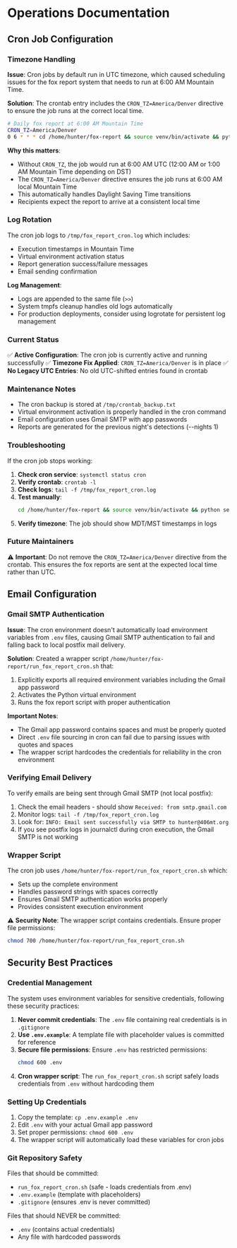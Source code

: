 # Operations Documentation

## Cron Job Configuration

### Timezone Handling

**Issue**: Cron jobs by default run in UTC timezone, which caused scheduling issues for the fox report system that needs to run at 6:00 AM Mountain Time.

**Solution**: The crontab entry includes the `CRON_TZ=America/Denver` directive to ensure the job runs at the correct local time.

```bash
# Daily fox report at 6:00 AM Mountain Time
CRON_TZ=America/Denver
0 6 * * * cd /home/hunter/fox-report && source venv/bin/activate && python send_fox_report_gmail.py --config config/gmail.yaml --nights 1 >> /tmp/fox_report_cron.log 2>&1
```

**Why this matters**:
- Without `CRON_TZ`, the job would run at 6:00 AM UTC (12:00 AM or 1:00 AM Mountain Time depending on DST)
- The `CRON_TZ=America/Denver` directive ensures the job runs at 6:00 AM local Mountain Time
- This automatically handles Daylight Saving Time transitions
- Recipients expect the report to arrive at a consistent local time

### Log Rotation

The cron job logs to `/tmp/fox_report_cron.log` which includes:
- Execution timestamps in Mountain Time
- Virtual environment activation status
- Report generation success/failure messages
- Email sending confirmation

**Log Management**:
- Logs are appended to the same file (`>>`)
- System tmpfs cleanup handles old logs automatically
- For production deployments, consider using logrotate for persistent log management

### Current Status

✅ **Active Configuration**: The cron job is currently active and running successfully
✅ **Timezone Fix Applied**: `CRON_TZ=America/Denver` is in place
✅ **No Legacy UTC Entries**: No old UTC-shifted entries found in crontab

### Maintenance Notes

- The cron backup is stored at `/tmp/crontab_backup.txt`
- Virtual environment activation is properly handled in the cron command
- Email configuration uses Gmail SMTP with app passwords
- Reports are generated for the previous night's detections (--nights 1)

### Troubleshooting

If the cron job stops working:

1. **Check cron service**: `systemctl status cron`
2. **Verify crontab**: `crontab -l`
3. **Check logs**: `tail -f /tmp/fox_report_cron.log`
4. **Test manually**:
   ```bash
   cd /home/hunter/fox-report && source venv/bin/activate && python send_fox_report_gmail.py --config config/gmail.yaml --nights 1
   ```
5. **Verify timezone**: The job should show MDT/MST timestamps in logs

### Future Maintainers

⚠️ **Important**: Do not remove the `CRON_TZ=America/Denver` directive from the crontab. This ensures the fox reports are sent at the expected local time rather than UTC.

## Email Configuration

### Gmail SMTP Authentication

**Issue**: The cron environment doesn't automatically load environment variables from `.env` files, causing Gmail SMTP authentication to fail and falling back to local postfix mail delivery.

**Solution**: Created a wrapper script `/home/hunter/fox-report/run_fox_report_cron.sh` that:
1. Explicitly exports all required environment variables including the Gmail app password
2. Activates the Python virtual environment
3. Runs the fox report script with proper authentication

**Important Notes**:
- The Gmail app password contains spaces and must be properly quoted
- Direct `.env` file sourcing in cron can fail due to parsing issues with quotes and spaces
- The wrapper script hardcodes the credentials for reliability in the cron environment

### Verifying Email Delivery

To verify emails are being sent through Gmail SMTP (not local postfix):

1. Check the email headers - should show `Received: from smtp.gmail.com`
2. Monitor logs: `tail -f /tmp/fox_report_cron.log`
3. Look for: `INFO: Email sent successfully via SMTP to hunter@406mt.org`
4. If you see postfix logs in journalctl during cron execution, the Gmail SMTP is not working

### Wrapper Script

The cron job uses `/home/hunter/fox-report/run_fox_report_cron.sh` which:
- Sets up the complete environment
- Handles password strings with spaces correctly
- Ensures Gmail SMTP authentication works properly
- Provides consistent execution environment

⚠️ **Security Note**: The wrapper script contains credentials. Ensure proper file permissions:
```bash
chmod 700 /home/hunter/fox-report/run_fox_report_cron.sh
```

## Security Best Practices

### Credential Management

The system uses environment variables for sensitive credentials, following these security practices:

1. **Never commit credentials**: The `.env` file containing real credentials is in `.gitignore`
2. **Use `.env.example`**: A template file with placeholder values is committed for reference
3. **Secure file permissions**: Ensure `.env` has restricted permissions:
   ```bash
   chmod 600 .env
   ```
4. **Cron wrapper script**: The `run_fox_report_cron.sh` script safely loads credentials from `.env` without hardcoding them

### Setting Up Credentials

1. Copy the template: `cp .env.example .env`
2. Edit `.env` with your actual Gmail app password
3. Set proper permissions: `chmod 600 .env`
4. The wrapper script will automatically load these variables for cron jobs

### Git Repository Safety

Files that should be committed:
- `run_fox_report_cron.sh` (safe - loads credentials from .env)
- `.env.example` (template with placeholders)
- `.gitignore` (ensures .env is never committed)

Files that should NEVER be committed:
- `.env` (contains actual credentials)
- Any file with hardcoded passwords
